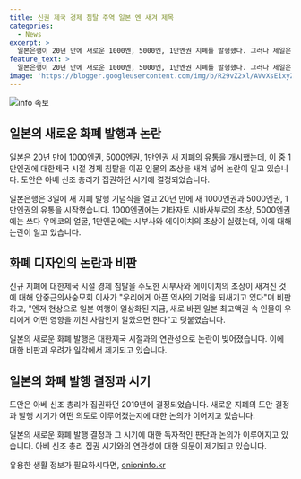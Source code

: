 ```yaml
---
title: 신권 제국 경제 침탈 주역 일본 엔 새겨 제목
categories:
  - News
excerpt: >
  일본은행이 20년 만에 새로운 1000엔, 5000엔, 1만엔권 지폐를 발행했다. 그러나 제일은행권에 본인 초상을 넣고 대한제국 내 유통 금지령을 무력 시위로 철회시킨 시부사와 에이이치의 인물이 새 지폐에 새겨져 논란이 일고 있다. 이에 안중근의사숭모회 이사는 시부사와 에이이치가 담긴 지폐가 122년 만에 다시 등장하며 우리에게 아픈 역사의 기억을 되새기고 있다며 비판했다. 이번에 발행된 신권 도안은 2019년 아베 신조 총리 시기에 결정됐다.
feature_text: >
  일본은행이 20년 만에 새로운 1000엔, 5000엔, 1만엔권 지폐를 발행했다. 그러나 제일은행권에 본인 초상을 넣고 대한제국 내 유통 금지령을 무력 시위로 철회시킨 시부사와 에이이치의 인물이 새 지폐에 새겨져 논란이 일고 있다. 이에 안중근의사숭모회 이사는 시부사와 에이이치가 담긴 지폐가 122년 만에 다시 등장하며 우리에게 아픈 역사의 기억을 되새기고 있다며 비판했다. 이번에 발행된 신권 도안은 2019년 아베 신조 총리 시기에 결정됐다.
image: 'https://blogger.googleusercontent.com/img/b/R29vZ2xl/AVvXsEixyZcFfHzMRdzZMjFBmAUKJYCLCGyLL1o632UiGVXcaFdKo_bkvkuCioo0uUKlGfBVcT3P84aROyZIXSBEx3Aw5nCQ3pTgDom1WDC4m8eifvWiAmWEEVb4x6G_l8C0QH225ldMjyaFvpxGEBGNO37VmDTDMHGhJPq73UglMfDca1-0aw/s1600/blogspot.png'
---
```


<p><img src="https://blogger.googleusercontent.com/img/b/R29vZ2xl/AVvXsEixyZcFfHzMRdzZMjFBmAUKJYCLCGyLL1o632UiGVXcaFdKo_bkvkuCioo0uUKlGfBVcT3P84aROyZIXSBEx3Aw5nCQ3pTgDom1WDC4m8eifvWiAmWEEVb4x6G_l8C0QH225ldMjyaFvpxGEBGNO37VmDTDMHGhJPq73UglMfDca1-0aw/s1600/blogspot.png" alt="info 속보" /></p>

<h2 data-ke-size="size26">일본의 새로운 화폐 발행과 논란</h2>

<p>일본은 20년 만에 1000엔권, 5000엔권, 1만엔권 새 지폐의 유통을 개시했는데, 이 중 1만엔권에 대한제국 시절 경제 침탈을 이끈 인물의 초상을 새겨 넣어 논란이 일고 있습니다. 도안은 아베 신조 총리가 집권하던 시기에 결정되었습니다.</p>

<p data-ke-size="size16">일본은행은 3일에 새 지폐 발행 기념식을 열고 20년 만에 새 1000엔권과 5000엔권, 1만엔권의 유통을 시작했습니다. 1000엔권에는 기타자토 시바사부로의 초상, 5000엔권에는 쓰다 우메코의 얼굴, 1만엔권에는 시부사와 에이이치의 초상이 실렸는데, 이에 대해 논란이 일고 있습니다.</p>

<h2 data-ke-size="size26">화폐 디자인의 논란과 비판</h2>

<p>신규 지폐에 대한제국 시절 경제 침탈을 주도한 시부사와 에이이치의 초상이 새겨진 것에 대해 안중근의사숭모회 이사가 "우리에게 아픈 역사의 기억을 되새기고 있다"며 비판하고, "엔저 현상으로 일본 여행이 일상화된 지금, 새로 바뀐 일본 최고액권 속 인물이 우리에게 어떤 영향을 끼친 사람인지 알았으면 한다"고 덧붙였습니다.</p>

<p data-ke-size="size16">일본의 새로운 화폐 발행은 대한제국 시절과의 연관성으로 논란이 빚어졌습니다. 이에 대한 비판과 우려가 일각에서 제기되고 있습니다.</p>

<h2 data-ke-size="size26">일본의 화폐 발행 결정과 시기</h2>

<p>도안은 아베 신조 총리가 집권하던 2019년에 결정되었습니다. 새로운 지폐의 도안 결정과 발행 시기가 어떤 의도로 이루어졌는지에 대한 논의가 이어지고 있습니다.</p>

<p data-ke-size="size16">일본의 새로운 화폐 발행 결정과 그 시기에 대한 독자적인 판단과 논의가 이루어지고 있습니다. 아베 신조 총리 집권 시기와의 연관성에 대한 의문이 제기되고 있습니다.</p>
유용한 생활 정보가 필요하시다면, <a href="https://onioninfo.kr" rel="dofollow">onioninfo.kr</a>


